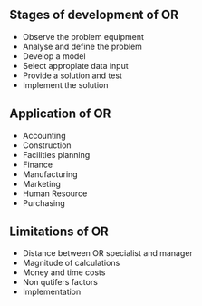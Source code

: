 ## Stages of development of OR
- Observe the problem equipment 
- Analyse and define the problem
- Develop a model 
- Select appropiate data input 
- Provide a solution and test 
- Implement the solution 

## Application of OR
- Accounting 
- Construction 
- Facilities planning 
- Finance 
- Manufacturing 
- Marketing 
- Human Resource 
- Purchasing 

## Limitations of OR
- Distance between OR specialist and manager 
- Magnitude of calculations 
- Money and time costs 
- Non qutifers factors 
- Implementation 